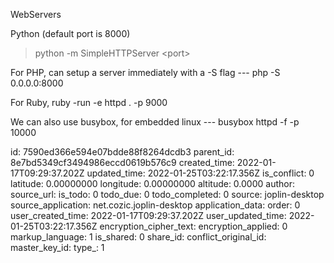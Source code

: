 WebServers

Python (default port is 8000)

> python -m SimpleHTTPServer &lt;port&gt;

For PHP, can setup a server immediately with a -S flag --- php -S 0.0.0.0:8000

For Ruby, ruby -run -e httpd . -p 9000

We can also use busybox, for embedded linux --- busybox httpd -f -p 10000

id: 7590ed366e594e07bdde88f8264dcdb3
parent_id: 8e7bd5349cf3494986eccd0619b576c9
created_time: 2022-01-17T09:29:37.202Z
updated_time: 2022-01-25T03:22:17.356Z
is_conflict: 0
latitude: 0.00000000
longitude: 0.00000000
altitude: 0.0000
author: 
source_url: 
is_todo: 0
todo_due: 0
todo_completed: 0
source: joplin-desktop
source_application: net.cozic.joplin-desktop
application_data: 
order: 0
user_created_time: 2022-01-17T09:29:37.202Z
user_updated_time: 2022-01-25T03:22:17.356Z
encryption_cipher_text: 
encryption_applied: 0
markup_language: 1
is_shared: 0
share_id: 
conflict_original_id: 
master_key_id: 
type_: 1